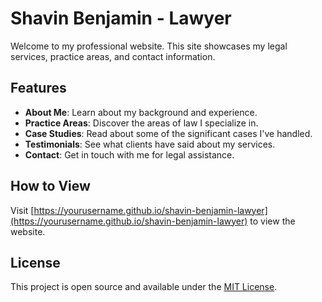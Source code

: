 # Shavin Benjamin - Lawyer

Welcome to my professional website. This site showcases my legal services, practice areas, and contact information.

## Features

- **About Me**: Learn about my background and experience.
- **Practice Areas**: Discover the areas of law I specialize in.
- **Case Studies**: Read about some of the significant cases I've handled.
- **Testimonials**: See what clients have said about my services.
- **Contact**: Get in touch with me for legal assistance.

## How to View

Visit [https://yourusername.github.io/shavin-benjamin-lawyer](https://yourusername.github.io/shavin-benjamin-lawyer) to view the website.

## License

This project is open source and available under the [MIT License](LICENSE).
